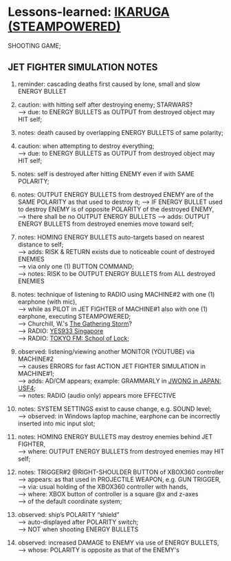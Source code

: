 # Lessons-learned: [IKARUGA (STEAMPOWERED)](https://store.steampowered.com/app/253750/Ikaruga/)

SHOOTING GAME;

## JET FIGHTER SIMULATION NOTES

1) reminder: cascading deaths first caused by lone, small and slow ENERGY BULLET

2) caution: with hitting self after destroying enemy; STARWARS?<br/>
--> due: to ENERGY BULLETS as OUTPUT from destroyed object may HIT self;

3) notes: death caused by overlapping ENERGY BULLETS of same polarity;

4) caution: when attempting to destroy everything;<br/>
--> due: to ENERGY BULLETS as OUTPUT from destroyed object may HIT self;

5) notes: self is destroyed after hitting ENEMY even if with SAME POLARITY;

6) notes: OUTPUT ENERGY BULLETS from destroyed ENEMY are of the SAME POLARITY as that used to destroy it;
--> IF ENERGY BULLET used to destroy ENEMY is of opposite POLARITY of the destroyed ENEMY,<br/> 
--> there shall be no OUTPUT ENERGY BULLETS
--> adds: OUTPUT ENERGY BULLETS from destroyed enemies move toward self;

7) notes: HOMING ENERGY BULLETS auto-targets based on nearest distance to self;<br/>
--> adds: RISK & RETURN exists due to noticeable count of destroyed ENEMIES<br/> 
--> via only one (1) BUTTON COMMAND;<br/>
--> notes: RISK to be OUTPUT ENERGY BULLETS from ALL destroyed ENEMIES

8) notes: technique of listening to RADIO using MACHINE#2 with one (1) earphone (with mic),<br/>
--> while as PILOT in JET FIGHTER of MACHINE#1 also with one (1) earphone, executing STEAMPOWERED; <br/>
--> Churchill, W.'s [The Gathering Storm](https://www.amazon.com/Gathering-Storm-Second-World-War/dp/039541055X)?<br/>
--> RADIO: [YES933 Singapore](https://www.melisten.sg/radio/yes-933)<br/>
--> RADIO: [TOKYO FM: School of Lock](https://www.tfm.co.jp/lock/index.html); 

9) observed: listening/viewing another MONITOR (YOUTUBE) via MACHINE#2<br/> 
--> causes ERRORS for fast ACTION JET FIGHTER SIMULATION in MACHINE#1; <br/>
--> adds: AD/CM appears; example: GRAMMARLY in [JWONG in JAPAN: USF4](https://www.youtube.com/watch?v=KqPpUEPWF_M);<br/>
--> notes: RADIO (audio only) appears more EFFECTIVE

10) notes: SYSTEM SETTINGS exist to cause change, e.g. SOUND level;<br/>
--> observed: in Windows laptop machine, earphone can be incorrectly inserted into mic input slot;

11) notes: HOMING ENERGY BULLETS may destroy enemies behind JET FIGHTER,<br/>
--> where: OUTPUT ENERGY BULLETS from destroyed enemies may HIT self;

12) notes: TRIGGER#2 @RIGHT-SHOULDER BUTTON of XBOX360 controller <br/>
--> appears: as that used in PROJECTILE WEAPON, e.g. GUN TRIGGER, <br/>
--> via: usual holding of the XBOX360 controller with hands,<br/>
--> where: XBOX button of controller is a square @x and z-axes <br/>
--> of the default coordinate system;

13) observed: ship’s POLARITY “shield”<br/>
—> auto-displayed after POLARITY switch;<br/>
—> NOT when shooting ENERGY BULLETS

14) observed: increased DAMAGE to ENEMY via use of ENERGY BULLETS,<br/>
--> whose: POLARITY is opposite as that of the ENEMY's

